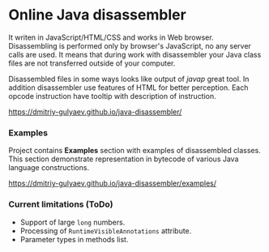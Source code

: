 # Online Java disassembler

It writen in JavaScript/HTML/CSS and works in Web browser. Disassembling is performed only by browser's JavaScript, no any server calls are used. It means that during work with disassembler your Java class files are not transferred outside of your computer.

Disassembled files in some ways looks like output of *javap* great tool. In addition disassembler use features of HTML for better perception. Each opcode instruction have tooltip with description of instruction.

https://dmitriy-gulyaev.github.io/java-disassembler/

### Examples

Project contains **Examples** section with examples of disassembled classes. This section demonstrate representation in bytecode of various Java language constructions.

https://dmitriy-gulyaev.github.io/java-disassembler/examples/

### Current limitations (ToDo)

- Support of large `long` numbers.
- Processing of `RuntimeVisibleAnnotations` attribute.
- Parameter types in methods list.
